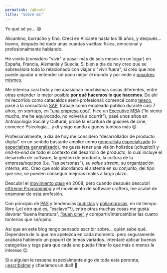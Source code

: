 ```yaml
---
permalink: /about/
title: "Sobre mí"
---
```


Yo qué sé ya... 😄

Alicantino, borracho y fino. Crecí en Alicante hasta los 18 años, y después... bueno, después he dado unas cuantas vueltas: física, emocional y profesionalmente hablando.

He vivido (considero "vivir" a pasar más de seis meses en un lugar) en España, Francia, Alemania y Suecia. Si bien a día de hoy creo que se sobrevalora todo lo relacionado con viajar o "vivir fuera", sí creo que nos puede ayudar a entender un poco mejor el mundo y por ende a [nosotres mismes](https://cvc.cervantes.es/ensenanza/biblioteca_ele/asele/pdf/25/25_0863.pdf).

Me interesa casi todo y me apasionan muchísimas cosas diferentes, entre otras entender lo mejor posible **por qué hacemos lo que hacemos**.
De ahí mi recorrido como catacaldos semi-profesional: comencé como [teleco](https://www.etsit.upv.es/), pasé a la consultoría [SAP](https://www.sap.com/), trabajé como empleado público durante casi 7 años, en *startups*, en ["una empresa cool"](https://www.spotify.com/), hice un [Executive MBA](https://www.esic.edu/master-y-postgrado/mba/executive-mba) (“lo siento mucho, me he equivocado, no volverá a ocurrir”), pasé unos años en Antropología Social y Cultural, probé la escritura de guiones de cine, comencé Psicología... y di y sigo dando algunos tumbos más 😊

Profesionalmente, a día de hoy me considero “desarrollador de producto digital" en un sentido bastante amplio: como [generalista especializado](http://businessmodelalchemist.com/blog/2006/08/specialized-generalist-or-t-shaped.html) (o [especialista generalizado](https://fs.blog/2017/11/generalized-specialist/)), me gusta tener una visión holística (¡chupito!) y *end-to-end* de todo el contexto del desarrollo de producto, lo cual incluye el desarrollo de software, la gestión de producto, la cultura de la empresa/equipos (i.e. "las personas"), su *value stream*, su organización interna, etc. Creo que solo abordando el sistema en su conjunto, del tipo que sea, se pueden conseguir mejoras reales a largo plazo.

Descubrí el [movimiento *agile*](https://agilemanifesto.org/) en 2008, pero cuando después descubrí [eXtreme Programming](http://www.extremeprogramming.org/) y el movimiento de software crafters, me acabé de enamorar de esta profesión.

Con principio de [PAS](https://www.psicologiamadrid.es/blog/articulos/salud/personas-altamente-sensibles) y tendencias [budistas](https://kopanmonastery.com/) y [poliamorosas](https://en.wikipedia.org/wiki/Polyamory), en mi tiempo libre (¿el otro qué es, “esclavo”?), entre otras muchas cosas me gusta devorar “buena literatura”, [“buen cine”](https://www.filmaffinity.com/es/userratings.php?user_id=8045037) y compartir/intercambiar las cuatro tonterías que sé/opino.

Así que en este blog tengo pensado escribir sobre... quién sabe qué. Dependerá de lo que me apetezca en cada momento, pero seguramente acabará habiendo un popurrí de temas variados. Intentaré aplicar buenas categorías y tags para que cada uno pueda filtrar lo que más o menos le interese 😉

Si a alguien le resuena especialmente algo de toda esta perorata, ¡¡[escribidme](mailto:islomar@gmail.com) y charlamos un día!! 🙏